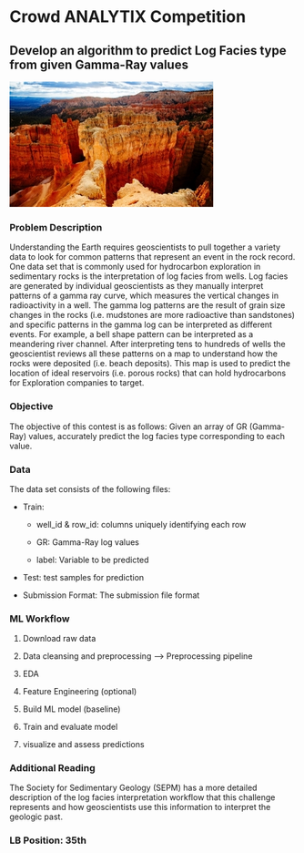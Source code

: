 # Crowd ANALYTIX Competition


## Develop an algorithm to predict Log Facies type from given Gamma-Ray values


![](/image)





### Problem Description

Understanding the Earth requires geoscientists to pull together a variety data to look for common patterns that represent an event in the rock record. One data set that is commonly used for hydrocarbon exploration in sedimentary rocks is the interpretation of log facies from wells. Log facies are generated by individual geoscientists as they manually interpret patterns of a gamma ray curve, which measures the vertical changes in radioactivity in a well. The gamma log patterns are the result of grain size changes in the rocks (i.e. mudstones are more radioactive than sandstones) and specific patterns in the gamma log can be interpreted as different events. For example, a bell shape pattern can be interpreted as a meandering river channel. After interpreting tens to hundreds of wells the geoscientist reviews all these patterns on a map to understand how the rocks were deposited (i.e. beach deposits). This map is used to predict the location of ideal reservoirs (i.e. porous rocks) that can hold hydrocarbons for Exploration companies to target. 

[Follow the link]: https://www.crowdanalytix.com/contests/gamma-log-facies-type-prediction


### Objective

The objective of this contest is as follows: Given an array of GR (Gamma-Ray) values, accurately predict the log facies type corresponding to each value.


### Data 

The data set consists of the following files:

- Train: 
    - well_id & row_id: columns uniquely identifying each row
    
    - GR: Gamma-Ray log values
    
    - label: Variable to be predicted


- Test: test samples for prediction 

- Submission Format: The submission file format 



### ML Workflow

1. Download raw data

2. Data cleansing and preprocessing --> Preprocessing pipeline

3. EDA

4. Feature Engineering (optional)

5. Build ML model (baseline)

6. Train and evaluate model 

7. visualize and assess predictions 



### Additional Reading

The Society for Sedimentary Geology (SEPM) has a more detailed description of the log facies interpretation workflow that this challenge represents and how geoscientists use this information to interpret the geologic past.

[link]:http://www.sepmstrata.org/page.aspx?pageid=168


### LB Position: 35th

